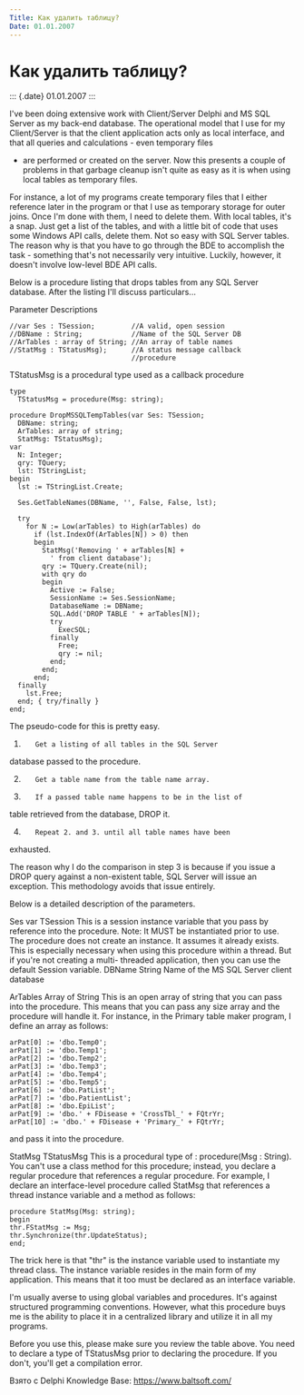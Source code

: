 ```yaml
---
Title: Как удалить таблицу?
Date: 01.01.2007
---
```



Как удалить таблицу?
====================

::: {.date}
01.01.2007
:::

I\'ve been doing extensive work with Client/Server Delphi and MS SQL
Server as my back-end database. The operational model that I use for my
Client/Server is that the client application acts only as local
interface, and that all queries and calculations - even temporary files
- are performed or created on the server. Now this presents a couple of
problems in that garbage cleanup isn\'t quite as easy as it is when
using local tables as temporary files.

For instance, a lot of my programs create temporary files that I either
reference later in the program or that I use as temporary storage for
outer joins. Once I\'m done with them, I need to delete them. With local
tables, it\'s a snap. Just get a list of the tables, and with a little
bit of code that uses some Windows API calls, delete them. Not so easy
with SQL Server tables. The reason why is that you have to go through
the BDE to accomplish the task - something that\'s not necessarily very
intuitive. Luckily, however, it doesn\'t involve low-level BDE API
calls.

Below is a procedure listing that drops tables from any SQL Server
database. After the listing I\'ll discuss particulars\...

Parameter Descriptions

    //var Ses : TSession;         //A valid, open session
    //DBName : String;            //Name of the SQL Server DB
    //ArTables : array of String; //An array of table names
    //StatMsg : TStatusMsg);      //A status message callback
                                  //procedure
     

TStatusMsg is a procedural type used as a callback procedure

    type
      TStatusMsg = procedure(Msg: string);
     
    procedure DropMSSQLTempTables(var Ses: TSession;
      DBName: string;
      ArTables: array of string;
      StatMsg: TStatusMsg);
    var
      N: Integer;
      qry: TQuery;
      lst: TStringList;
    begin
      lst := TStringList.Create;
     
      Ses.GetTableNames(DBName, '', False, False, lst);
     
      try
        for N := Low(arTables) to High(arTables) do
          if (lst.IndexOf(ArTables[N]) > 0) then
          begin
            StatMsg('Removing ' + arTables[N] +
              ' from client database');
            qry := TQuery.Create(nil);
            with qry do
            begin
              Active := False;
              SessionName := Ses.SessionName;
              DatabaseName := DBName;
              SQL.Add('DROP TABLE ' + arTables[N]);
              try
                ExecSQL;
              finally
                Free;
                qry := nil;
              end;
            end;
          end;
      finally
        lst.Free;
      end; { try/finally }
    end;

The pseudo-code for this is pretty easy.

1.        Get a listing of all tables in the SQL Server
database passed to the procedure.

2.        Get a table name from the table name array.

3.        If a passed table name happens to be in the list of
table retrieved from the database, DROP it.

4.        Repeat 2. and 3. until all table names have been
exhausted.

The reason why I do the comparison in step 3 is because if you issue a
DROP query against a non-existent table, SQL Server will issue an
exception. This methodology avoids that issue entirely.

Below is a detailed description of the parameters.

Ses        var TSession        This is a session instance variable that
you pass by reference into the procedure. Note: It MUST be instantiated
prior to use. The procedure does not create an instance. It assumes it
already exists. This is especially necessary when using this procedure
within a thread. But if you\'re not creating a multi- threaded
application, then you can use the default Session variable.       DBName
       String        Name of the MS SQL Server client database      

ArTables        Array of String        This is an open array of string
that you can pass into the procedure. This means that you can pass any
size array and the procedure will handle it. For instance, in the
Primary table maker program, I define an array as follows: 

    arPat[0] := 'dbo.Temp0';
    arPat[1] := 'dbo.Temp1';
    arPat[2] := 'dbo.Temp2';
    arPat[3] := 'dbo.Temp3';
    arPat[4] := 'dbo.Temp4';
    arPat[5] := 'dbo.Temp5';
    arPat[6] := 'dbo.PatList';
    arPat[7] := 'dbo.PatientList';
    arPat[8] := 'dbo.EpiList';
    arPat[9] := 'dbo.' + FDisease + 'CrossTbl_' + FQtrYr;
    arPat[10] := 'dbo.' + FDisease + 'Primary_' + FQtrYr;

and pass it into the procedure.

StatMsg        TStatusMsg        This is a procedural type of :
procedure(Msg : String). You can\'t use a class method for this
procedure; instead, you declare a regular procedure that references a
regular procedure. For example, I declare an interface-level procedure
called StatMsg that references a thread instance variable and a method
as follows: 

    procedure StatMsg(Msg: string); 
    begin   
    thr.FStatMsg := Msg;   
    thr.Synchronize(thr.UpdateStatus); 
    end;  

The trick here is that \"thr\" is the instance variable used to
instantiate my thread class. The instance variable resides in the main
form of my application. This means that it too must be declared as an
interface variable.

I\'m usually averse to using global variables and procedures. It\'s
against structured programming conventions. However, what this procedure
buys me is the ability to place it in a centralized library and utilize
it in all my programs.

Before you use this, please make sure you review the table above. You
need to declare a type of TStatusMsg prior to declaring the procedure.
If you don\'t, you\'ll get a compilation error.

Взято с Delphi Knowledge Base: <https://www.baltsoft.com/>

